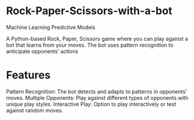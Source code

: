# Rock-Paper-Scissors-with-a-bot
Machine Learning Predictive Models

A Python-based Rock, Paper, Scissors game where you can play against a bot that learns from your moves. The bot uses pattern recognition to anticipate opponents’ actions

# Features

Pattern Recognition: The bot detects and adapts to patterns in opponents' moves.
Multiple Opponents: Play against different types of opponents with unique play styles.
Interactive Play: Option to play interactively or test against random moves.

